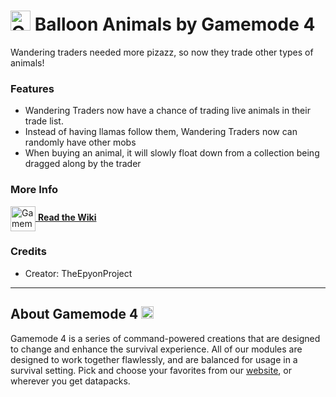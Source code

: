 # <img src="https://raw.githubusercontent.com/Gamemode4Dev/GM4_Datapacks/master/base/images/gm4_logo.png" alt="GM4 Logo" width="32" /> Balloon Animals by Gamemode 4<!--$pmc:delete-->

Wandering traders needed more pizazz, so now they trade other types of animals!<!--$pmc:headerSize-->

### Features
- Wandering Traders now have a chance of trading live animals in their trade list.
- Instead of having llamas follow them, Wandering Traders now can randomly have other mobs
- When buying an animal, it will slowly float down from a collection being dragged along by the trader

### More Info
[<img src="https://raw.githubusercontent.com/Gamemode4Dev/GM4_Datapacks/master/base/images/gm4_wiki_logo.png" alt="Gamemode 4 Wiki Logo" width="40" align="center"/> **Read the Wiki**](https://wiki.gm4.co/wiki/Balloon_Animals)

### Credits
- Creator: TheEpyonProject

---
## About Gamemode 4 <img src="https://raw.githubusercontent.com/Gamemode4Dev/GM4_Datapacks/master/base/images/gm4_logo.png" alt="Gamemode 4 Logo" width="20"/>
Gamemode 4 is a series of command-powered creations that are designed to change and enhance the survival experience. All of our modules are designed to work together flawlessly, and are balanced for usage in a survival setting. Pick and choose your favorites from our [website](https://gm4.co), or wherever you get datapacks.